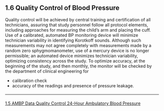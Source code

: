 ## 1.6 Quality Control of Blood Pressure

Quality control will be achieved by central training and certification of all technicians,
assuring that study personnel follow all protocol elements, including approaches for
measuring the child’s arm and placing the cuff. Use of a calibrated, automated BP
monitoring device will minimize technician variability in identifying Korotkoff sounds.
Although such measurements may not agree completely with measurements made by a
random zero sphygmomanometer, use of a mercury device is no longer permissible; an
automated device minimizes technician variability, optimizing consistency across the
study. To optimize accuracy, at the beginning of the study, and then monthly, the
monitor will be checked by the department of clinical engineering for

* calibration check
* accuracy of the readings and presence of pressure leakage.


<hr class="soften" style="margin-top: 20px;margin-bottom: 20px;"/>

<div class="center">
<div class="btn-group">
  <a href=":pages_path:/manuals/ampb/" class="btn btn-default">
    <span class="glyphicon glyphicon-chevron-left"></span>
    1.5 AMBP Data Quality Control
  </a>

  <a href=":pages_path:/manuals/ampb/1-00-ambp-toc.md" class="btn btn-default">
    <span class="glyphicon glyphicon-chevron-up"></span>
    24-Hour Ambulatory Blood Pressure
  </a>


</div>
</div>